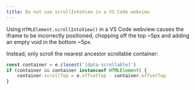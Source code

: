 ```yaml
---
title: Do not use scrollIntoView in a VS Code webview
---
```


Using `HTMLElement.scrollIntoView()` in a VS Code webview causes the iframe to be incorrectly positioned, chopping off the top ~5px and adding an empty void in the bottom ~5px.

Instead, only scroll the nearest ancestor scrollable container:

```typescript
const container = e.closest('[data-scrollable]')
if (container && container instanceof HTMLElement) {
    container.scrollTop = e.offsetTop - container.offsetTop
}
```